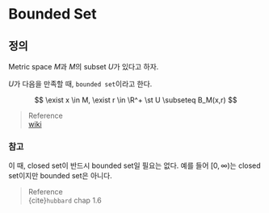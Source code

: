 # Bounded Set
## 정의
Metric space $M$과 $M$의 subset $U$가 있다고 하자.

$U$가 다음을 만족할 때, `bounded set`이라고 한다.

$$ \exist x \in M, \exist r \in \R^+ \st U \subseteq B_M(x,r) $$

> Reference    
> [wiki](https://en.wikipedia.org/wiki/Bounded_set)  


### 참고
이 때, closed set이 반드시 bounded set일 필요는 없다. 예를 들어 $[0,\infty)$는 closed set이지만 bounded set은 아니다.

> Reference    
> {cite}`hubbard` chap 1.6  